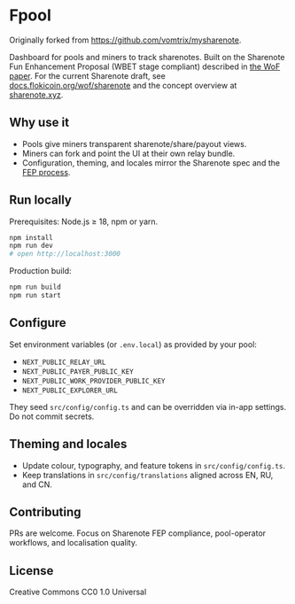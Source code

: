 # Fpool

Originally forked from https://github.com/vomtrix/mysharenote.

Dashboard for pools and miners to track sharenotes. Built on the Sharenote Fun Enhancement Proposal (WBET stage compliant) described in [the WoF paper](https://docs.flokicoin.org/wof). For the current Sharenote draft, see [docs.flokicoin.org/wof/sharenote](https://docs.flokicoin.org/wof/sharenote) and the concept overview at [sharenote.xyz](https://sharenote.xyz).

## Why use it

- Pools give miners transparent sharenote/share/payout views.
- Miners can fork and point the UI at their own relay bundle.
- Configuration, theming, and locales mirror the Sharenote spec and the [FEP process](https://docs.flokicoin.org/wof#what-is-a-fep).

## Run locally

Prerequisites: Node.js ≥ 18, npm or yarn.

```bash
npm install
npm run dev
# open http://localhost:3000
```

Production build:

```bash
npm run build
npm run start
```

## Configure

Set environment variables (or `.env.local`) as provided by your pool:

- `NEXT_PUBLIC_RELAY_URL`
- `NEXT_PUBLIC_PAYER_PUBLIC_KEY`
- `NEXT_PUBLIC_WORK_PROVIDER_PUBLIC_KEY`
- `NEXT_PUBLIC_EXPLORER_URL`

They seed `src/config/config.ts` and can be overridden via in-app settings. Do not commit secrets.

## Theming and locales

- Update colour, typography, and feature tokens in `src/config/config.ts`.
- Keep translations in `src/config/translations` aligned across EN, RU, and CN.

## Contributing

PRs are welcome. Focus on Sharenote FEP compliance, pool-operator workflows, and localisation quality.

## License

Creative Commons CC0 1.0 Universal
